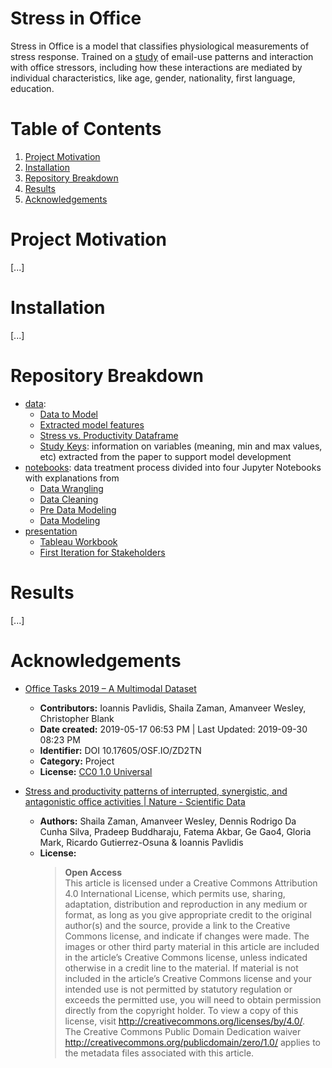 # Stress in Office

Stress in Office is a model that classifies physiological measurements of stress response. Trained on a [study](#acknowledgments) of email-use patterns and interaction with office stressors, including how these interactions are mediated by individual characteristics, like age, gender, nationality, first language, education.

# Table of Contents
1. [Project Motivation](#project-motivation)
2. [Installation](#installation)
3. [Repository Breakdown](#repository-breakdown)
4. [Results](#results)
5. [Acknowledgements](#acknowledgments)

# Project Motivation
[...]

# Installation
[...]

# Repository Breakdown
- [data](data/):
    - [Data to Model](data/data_to_model.csv)
    - [Extracted model features](data/model_features.pkl)
    - [Stress vs. Productivity Dataframe](data/stress_productivity_df.csv)
    - [Study Keys](data/study_keys.pkl): information on variables (meaning, min and max values, etc) extracted from the paper to support model development
- [notebooks](notebooks/): data treatment process divided into four Jupyter Notebooks with explanations from 
    - [Data Wrangling](notebooks/1_Data_Wrangling.ipynb)
    - [Data Cleaning](notebooks/2_Data_Cleaning.ipynb)
    - [Pre Data Modeling](notebooks/3_a_Pre_Data_Modeling.ipynb)
    - [Data Modeling](notebooks/3_b_Data_Modeling.ipynb)
- [presentation](presentation/)
    - [Tableau Workbook](presentation/Stress_in_the_office.twb)
    - [First Iteration for Stakeholders](presentation/Stress_in_the_office.pdf)

# Results
[...]

# Acknowledgements

- [Office Tasks 2019 – A Multimodal Dataset](https://osf.io/zd2tn/)
    - **Contributors:** Ioannis Pavlidis, Shaila Zaman, Amanveer Wesley, Christopher Blank
    - **Date created:** 2019-05-17 06:53 PM | Last Updated: 2019-09-30 08:23 PM
    - **Identifier:** DOI 10.17605/OSF.IO/ZD2TN
    - **Category:**  Project
    - **License:** [CC0 1.0 Universal](https://creativecommons.org/publicdomain/zero/1.0/legalcode)

- [Stress and productivity patterns of interrupted, synergistic, and antagonistic office activities | Nature - Scientific Data](https://www.nature.com/articles/s41597-019-0249-5.epdf)
    - **Authors:** Shaila Zaman, Amanveer Wesley, Dennis Rodrigo Da Cunha Silva, Pradeep Buddharaju, Fatema Akbar, Ge Gao4, Gloria Mark, Ricardo Gutierrez-Osuna & Ioannis Pavlidis
    - **License:**
        > **Open Access**  
        This article is licensed under a Creative Commons Attribution 4.0 International License, which permits use, sharing, adaptation, distribution and reproduction in any medium or format, as long as you give appropriate credit to the original author(s) and the source, provide a link to the Creative Commons license, and indicate if changes were made. The images or other third party material in this article are included in the article’s Creative Commons license, unless indicated otherwise in a credit line to the material. If material is not included in the article’s Creative Commons license and your intended use is not permitted by statutory regulation or exceeds the permitted use, you will need to obtain permission directly from the copyright holder. To view a copy of this license, visit http://creativecommons.org/licenses/by/4.0/.  
        The Creative Commons Public Domain Dedication waiver http://creativecommons.org/publicdomain/zero/1.0/ applies to the metadata files associated with this article.